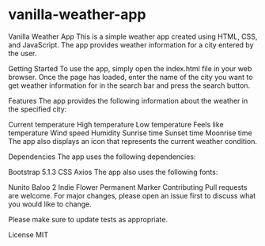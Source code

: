 # vanilla-weather-app
Vanilla Weather App
This is a simple weather app created using HTML, CSS, and JavaScript. The app provides weather information for a city entered by the user.

Getting Started
To use the app, simply open the index.html file in your web browser. Once the page has loaded, enter the name of the city you want to get weather information for in the search bar and press the search button.

Features
The app provides the following information about the weather in the specified city:

Current temperature
High temperature
Low temperature
Feels like temperature
Wind speed
Humidity
Sunrise time
Sunset time
Moonrise time
The app also displays an icon that represents the current weather condition.

Dependencies
The app uses the following dependencies:

Bootstrap 5.1.3 CSS
Axios
The app also uses the following fonts:

Nunito
Baloo 2
Indie Flower
Permanent Marker
Contributing
Pull requests are welcome. For major changes, please open an issue first to discuss what you would like to change.

Please make sure to update tests as appropriate.

License
MIT
